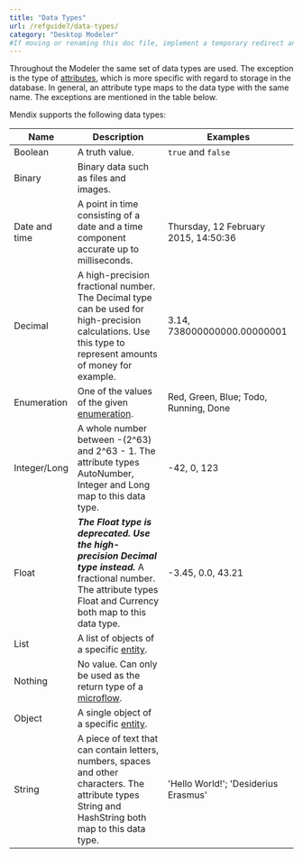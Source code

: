 ```yaml
---
title: "Data Types"
url: /refguide7/data-types/
category: "Desktop Modeler"
#If moving or renaming this doc file, implement a temporary redirect and let the respective team know they should update the URL in the product. See Mapping to Products for more details.
---
```



Throughout the Modeler the same set of data types are used. The exception is the type of [attributes](/refguide7/attributes/), which is more specific with regard to storage in the database. In general, an attribute type maps to the data type with the same name. The exceptions are mentioned in the table below.

Mendix supports the following data types:

| Name | Description | Examples |
| --- | --- | --- |
| Boolean | A truth value. | `true` and `false` |
| Binary | Binary data such as files and images. |   |
| Date and time | A point in time consisting of a date and a time component accurate up to milliseconds. | Thursday, 12 February 2015, 14:50:36 |
| Decimal | A high-precision fractional number. The Decimal type can be used for high-precision calculations. Use this type to represent amounts of money for example. | 3.14, 738000000000.00000001 |
| Enumeration | One of the values of the given [enumeration](/refguide7/enumerations/). | Red, Green, Blue; Todo, Running, Done |
| <a id="integer-long"></a>Integer/Long | A whole number between -(2^63) and 2^63 - 1. The attribute types AutoNumber, Integer and Long map to this data type. | -42, 0, 123 |
| Float | ***The Float type is deprecated. Use the high-precision Decimal type instead.*** A fractional number. The attribute types Float and Currency both map to this data type. | -3.45, 0.0, 43.21 |
| List | A list of objects of a specific [entity](/refguide7/entities/). |   |
| Nothing | No value. Can only be used as the return type of a [microflow](/refguide7/microflows/). |   |
| Object | A single object of a specific [entity](/refguide7/entities/). |   |
| String | A piece of text that can contain letters, numbers, spaces and other characters. The attribute types String and HashString both map to this data type. | 'Hello World!'; 'Desiderius Erasmus' |
